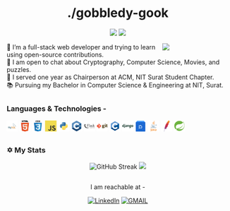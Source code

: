 <html>
 <body> 
<h1 align="center">./gobbledy-gook</h1>

<p align = "center">
<img src = "https://komarev.com/ghpvc/?username=gobbledy-gook">
  <img src = "https://img.shields.io/badge/Most_Experienced_with-Python-green">
</p>


  <div>
    <img align = "right" width = "30%" src = "https://gifdb.com/images/high/dragon-ball-z-goku-warm-up-piunlli97jndx6wg.gif">
  </div>
  <div width = "50%">
    👾 I’m a full-stack web developer and trying to learn using open-source contributions.  <br>
    🌱 I am open to chat about Cryptography, Computer Science, Movies, and puzzles. <br>
    🤠 I served one year as Chairperson at ACM, NIT Surat Student Chapter. <br>
    📚 Pursuing my Bachelor in Computer Science & Engineering at NIT, Surat.
  </div>


## 
### Languages & Technologies - 

<p>
  <img width = "5%" src = "https://raw.githubusercontent.com/github/explore/80688e429a7d4ef2fca1e82350fe8e3517d3494d/topics/mysql/mysql.png">
  <img width = "5%" src = "https://raw.githubusercontent.com/github/explore/80688e429a7d4ef2fca1e82350fe8e3517d3494d/topics/html/html.png">
  <img width = "5%" src = "https://raw.githubusercontent.com/github/explore/80688e429a7d4ef2fca1e82350fe8e3517d3494d/topics/css/css.png">
  <img width = "5%" src = "https://raw.githubusercontent.com/github/explore/80688e429a7d4ef2fca1e82350fe8e3517d3494d/topics/javascript/javascript.png">
  <img width = "5%" src = "https://raw.githubusercontent.com/github/explore/80688e429a7d4ef2fca1e82350fe8e3517d3494d/topics/python/python.png">
  <img width = "5%" src = "https://raw.githubusercontent.com/github/explore/80688e429a7d4ef2fca1e82350fe8e3517d3494d/topics/cpp/cpp.png">
  <img width = "5%" src = "https://raw.githubusercontent.com/github/explore/5c058a388828bb5fde0bcafd4bc867b5bb3f26f3/topics/flask/flask.png">
  <img width = "5%" src = "https://raw.githubusercontent.com/github/explore/80688e429a7d4ef2fca1e82350fe8e3517d3494d/topics/git/git.png">
  <img width = "5%" src = "https://raw.githubusercontent.com/github/explore/80688e429a7d4ef2fca1e82350fe8e3517d3494d/topics/c/c.png">
  <img width = "5%" src = "https://raw.githubusercontent.com/github/explore/80688e429a7d4ef2fca1e82350fe8e3517d3494d/topics/django/django.png">
  <img width = "5%" src = "https://raw.githubusercontent.com/github/explore/8eaa4711f3b6015070483ff1c3b707292304efe4/topics/chrome-extension/chrome-extension.png">
  <img width = "5%" src = "https://raw.githubusercontent.com/github/explore/80688e429a7d4ef2fca1e82350fe8e3517d3494d/topics/java/java.png">
  <img width = "5%" src = "https://raw.githubusercontent.com/github/explore/80688e429a7d4ef2fca1e82350fe8e3517d3494d/topics/maven/maven.png">
  <img width = "5%" src = "https://raw.githubusercontent.com/github/explore/80688e429a7d4ef2fca1e82350fe8e3517d3494d/topics/spring-boot/spring-boot.png">
</p>

##
### :star_of_david: My Stats 
<p align = "center">
 <img src="http://github-readme-streak-stats.herokuapp.com?user=gobbledy-gook&theme=dark&hide_current_streak=true" alt="GitHub Streak" />
<img src = "https://github-readme-stats.vercel.app/api?username=gobbledy-gook&show_icons=true&theme=codeSTACKr">
</p>


## 
<p align = "center">I am reachable at - </p>
<p align = "center"><a href="https://www.linkedin.com/in/garvit-shah-1287001b8/" target="_blank"><img alt="LinkedIn" src="https://img.shields.io/badge/linkedin-%230077B5.svg?&style=for-the-badge&logo=linkedin&logoColor=white" /></a>
  <a href="https://mail.google.com/mail/u/0/?ogbl#inbox?compose=new" target="_blank"><img alt="GMAIL" src="https://img.shields.io/badge/Gmail-D14836?style=for-the-badge&logo=gmail&logoColor=white" /></a>
</p>
</body>
</html>

